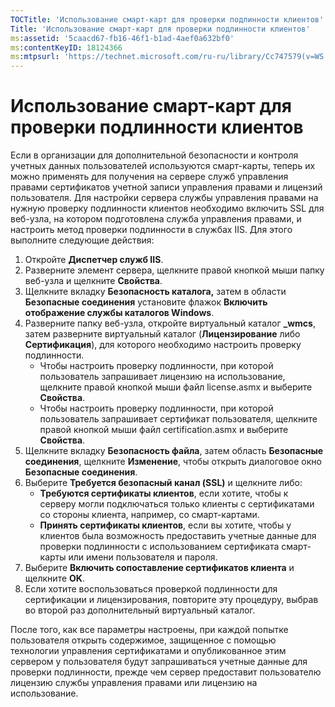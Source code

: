 ```yaml
---
TOCTitle: 'Использование смарт-карт для проверки подлинности клиентов'
Title: 'Использование смарт-карт для проверки подлинности клиентов'
ms:assetid: '5caacd67-fb16-46f1-b1ad-4aef0a632bf0'
ms:contentKeyID: 18124366
ms:mtpsurl: 'https://technet.microsoft.com/ru-ru/library/Cc747579(v=WS.10)'
---
```


Использование смарт-карт для проверки подлинности клиентов
==========================================================

Если в организации для дополнительной безопасности и контроля учетных данных пользователей используются смарт-карты, теперь их можно применять для получения на сервере служб управления правами сертификатов учетной записи управления правами и лицензий пользователя. Для настройки сервера службы управления правами на нужную проверку подлинности клиентов необходимо включить SSL для веб-узла, на котором подготовлена служба управления правами, и настроить метод проверки подлинности в службах IIS. Для этого выполните следующие действия:

1.  Откройте **Диспетчер служб IIS**.
2.  Разверните элемент сервера, щелкните правой кнопкой мыши папку веб-узла и щелкните **Свойства**.
3.  Щелкните вкладку **Безопасность каталога,** затем в области **Безопасные соединения** установите флажок **Включить отображение службы каталогов Windows**.
4.  Разверните папку веб-узла, откройте виртуальный каталог **\_wmcs**, затем разверните виртуальный каталог (**Лицензирование** либо **Сертификация**), для которого необходимо настроить проверку подлинности.
    -   Чтобы настроить проверку подлинности, при которой пользователь запрашивает лицензию на использование, щелкните правой кнопкой мыши файл license.asmx и выберите **Свойства**.
    -   Чтобы настроить проверку подлинности, при которой пользователь запрашивает сертификат пользователя, щелкните правой кнопкой мыши файл certification.asmx и выберите **Свойства**.
5.  Щелкните вкладку **Безопасность файла**, затем область **Безопасные соединения**, щелкните **Изменение**, чтобы открыть диалоговое окно **Безопасные соединения**.
6.  Выберите **Требуется безопасный канал (SSL)** и щелкните либо:
    -   **Требуются сертификаты клиентов**, если хотите, чтобы к серверу могли подключаться только клиенты с сертификатами со стороны клиента, например, со смарт-картами.
    -   **Принять сертификаты клиентов**, если вы хотите, чтобы у клиентов была возможность предоставить учетные данные для проверки подлинности с использованием сертификата смарт-карты или имени пользователя и пароля.
7.  Выберите **Включить сопоставление сертификатов клиента** и щелкните **OK**.
8.  Если хотите воспользоваться проверкой подлинности для сертификации и лицензирования, повторите эту процедуру, выбрав во второй раз дополнительный виртуальный каталог.

После того, как все параметры настроены, при каждой попытке пользователя открыть содержимое, защищенное с помощью технологии управления сертификатами и опубликованное этим сервером у пользователя будут запрашиваться учетные данные для проверки подлинности, прежде чем сервер предоставит пользователю лицензию службы управления правами или лицензию на использование.
